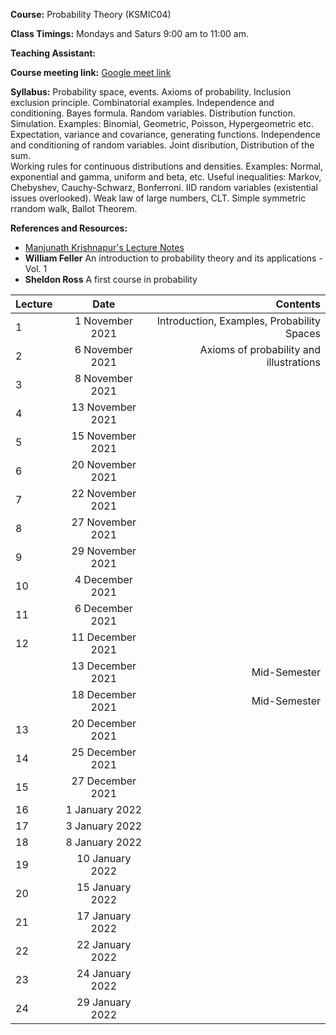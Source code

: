 
**Course:** Probability Theory (KSMIC04)

**Class Timings:** Mondays and Saturs 9:00 am to 11:00 am.

**Teaching Assistant:** 

**Course meeting link:** [Google meet link](https://meet.google.com/vdm-pjic-knb)

**Syllabus:** Probability space, events. Axioms of probability. Inclusion exclusion principle. Combinatorial examples. 
Independence and conditioning. Bayes formula. Random variables. Distribution function. Simulation.
Examples: Binomial, Geometric, Poisson, Hypergeometric etc. Expectation, variance and covariance, generating functions. 
Independence and conditioning of random variables. Joint disribution, Distribution of the sum.  
Working rules for continuous distributions and densities. Examples: Normal, exponential and gamma, uniform and beta, etc. 
Useful inequalities: Markov, Chebyshev, Cauchy-Schwarz, Bonferroni. IID random variables (existential issues overlooked). 
Weak law of large numbers, CLT. Simple symmetric rrandom walk, Ballot Theorem. 


**References and Resources:**
- [Manjunath Krishnapur's Lecture Notes](http://math.iisc.ac.in/~manju/UGstatprob18/Prob.pdf)
- **William Feller** An introduction to probability theory and its applications - Vol. 1
- **Sheldon Ross** A first course in probability



| Lecture   | Date   | Contents     |
| :------------- | :----------: | -----------: |
| 1|   1 November 2021  | Introduction, Examples, Probability Spaces |
| 2| 6 November 2021 |  Axioms of probability and illustrations |
| 3|   8 November 2021  |  |
| 4| 13 November 2021 |   |
| 5|   15 November 2021  |  |
| 6| 20 November 2021 |   |
| 7|   22 November 2021  |  |
| 8| 27 November 2021 |   |
| 9|   29 November 2021  |  |
| 10| 4 December 2021 |   |
| 11|   6 December 2021  |  |
| 12| 11 December 2021 |   |
| |   13 December 2021  | Mid-Semester |
| | 18 December 2021 |  Mid-Semester |
| 13|   20 December 2021  |  |
| 14| 25 December 2021 |   |
| 15|   27 December 2021  |  |
| 16| 1 January 2022 |   |
| 17|   3 January 2022  |  |
| 18| 8 January 2022 |   |
| 19|   10 January 2022  |  |
| 20| 15 January 2022 |   |
| 21|   17 January 2022  |  |
| 22| 22 January 2022 |   |
| 23|   24 January 2022  |  |
| 24| 29 January 2022 |   |
